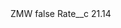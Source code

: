 <?xml version="1.0" encoding="UTF-8"?>
<CustomMetadata xmlns="http://soap.sforce.com/2006/04/metadata" xmlns:xsi="http://www.w3.org/2001/XMLSchema-instance" xmlns:xsd="http://www.w3.org/2001/XMLSchema">
    <label>ZMW</label>
    <protected>false</protected>
    <values>
        <field>Rate__c</field>
        <value xsi:type="xsd:double">21.14</value>
    </values>
</CustomMetadata>
